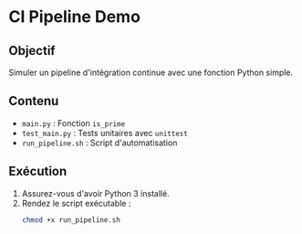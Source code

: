 # CI Pipeline Demo

## Objectif
Simuler un pipeline d'intégration continue avec une fonction Python simple.

## Contenu
- `main.py` : Fonction `is_prime`
- `test_main.py` : Tests unitaires avec `unittest`
- `run_pipeline.sh` : Script d'automatisation

## Exécution
1. Assurez-vous d'avoir Python 3 installé.
2. Rendez le script exécutable :
   ```bash
   chmod +x run_pipeline.sh

